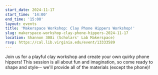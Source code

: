 ```yaml
---
start_date: 2024-11-17
start_time: '14:00'
end_time: '15:00'
layout: events
title: 'Makerspace Workshop: Clay Phone Hippers Workshop!'
slug: makerspace-workshop-clay-phone-hippers-2024-11-17
location: Shannon 308i (Scholars' Lab Makerspace)
rsvp: https://cal.lib.virginia.edu/event/13333589
---
```


Join us for a playful clay workshop and create your own quirky phone hippers! This session is all about fun and imagination, so come ready to shape and style-- we'll provide all of the materials (except the phone)!